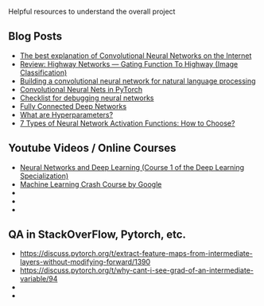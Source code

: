 Helpful resources to understand the overall project

## Blog Posts
* [The best explanation of Convolutional Neural Networks on the Internet](https://medium.com/technologymadeeasy/the-best-explanation-of-convolutional-neural-networks-on-the-internet-fbb8b1ad5df8)
* [Review: Highway Networks — Gating Function To Highway (Image Classification)](https://towardsdatascience.com/review-highway-networks-gating-function-to-highway-image-classification-5a33833797b5)
* [Building a convolutional neural network for natural language processing](https://towardsdatascience.com/how-to-build-a-gated-convolutional-neural-network-gcnn-for-natural-language-processing-nlp-5ba3ee730bfb)
* [Convolutional Neural Nets in PyTorch](https://algorithmia.com/blog/convolutional-neural-nets-in-pytorch)
* [Checklist for debugging neural networks](https://towardsdatascience.com/checklist-for-debugging-neural-networks-d8b2a9434f21)
* [Fully Connected Deep Networks](https://www.oreilly.com/library/view/tensorflow-for-deep/9781491980446/ch04.html)
* [What are Hyperparameters?](https://towardsdatascience.com/what-are-hyperparameters-and-how-to-tune-the-hyperparameters-in-a-deep-neural-network-d0604917584a)
* [7 Types of Neural Network Activation Functions: How to Choose?](https://missinglink.ai/guides/neural-network-concepts/7-types-neural-network-activation-functions-right/)

## Youtube Videos / Online Courses
* [Neural Networks and Deep Learning (Course 1 of the Deep Learning Specialization)](https://www.youtube.com/playlist?list=PLkDaE6sCZn6Ec-XTbcX1uRg2_u4xOEky0)
* [Machine Learning Crash Course by Google](https://developers.google.com/machine-learning/crash-course/ml-intro)
* 
* 
* 

## QA in StackOverFlow, Pytorch, etc.
* https://discuss.pytorch.org/t/extract-feature-maps-from-intermediate-layers-without-modifying-forward/1390
* https://discuss.pytorch.org/t/why-cant-i-see-grad-of-an-intermediate-variable/94
* 
* 
